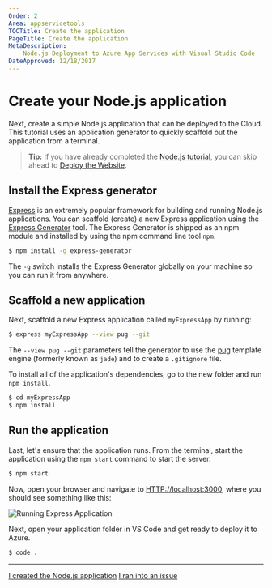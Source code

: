 ```yaml
---
Order: 2
Area: appservicetools
TOCTitle: Create the application
PageTitle: Create the application
MetaDescription:
    Node.js Deployment to Azure App Services with Visual Studio Code
DateApproved: 12/18/2017
---
```


# Create your Node.js application

Next, create a simple Node.js application that can be deployed to the Cloud.
This tutorial uses an application generator to quickly scaffold out the
application from a terminal.

> **Tip:** If you have already completed the
> [Node.js tutorial](/docs/nodejs/nodejs-tutorial.md), you can skip ahead to
> [Deploy the Website](/tutorials/app-service-extension/deploy-app.md).

## Install the Express generator

[Express](HTTPS://www.expressjs.com) is an extremely popular framework for
building and running Node.js applications. You can scaffold (create) a new
Express application using the
[Express Generator](HTTPS://expressjs.com/en/starter/generator.html) tool. The
Express Generator is shipped as an npm module and installed by using the npm
command line tool `npm`.

```bash
$ npm install -g express-generator
```

The `-g` switch installs the Express Generator globally on your machine so you
can run it from anywhere.

## Scaffold a new application

Next, scaffold a new Express application called `myExpressApp` by running:

```bash
$ express myExpressApp --view pug --git
```

The `--view pug --git` parameters tell the generator to use the
[pug](HTTPS://pugjs.org/api/getting-started.html) template engine (formerly
known as `jade`) and to create a `.gitignore` file.

To install all of the application's dependencies, go to the new folder and run
`npm install`.

```bash
$ cd myExpressApp
$ npm install
```

## Run the application

Last, let's ensure that the application runs. From the terminal, start the
application using the `npm start` command to start the server.

```bash
$ npm start
```

Now, open your browser and navigate to
[HTTP://localhost:3000](HTTP://localhost:3000), where you should see something
like this:

![Running Express Application](images/nodejs-deployment/express.png)

Next, open your application folder in VS Code and get ready to deploy it to
Azure.

```bash
$ code .
```

---

<a class="tutorial-next-btn" href="/tutorials/app-service-extension/deploy-app">I
created the Node.js application</a>
<a class="tutorial-feedback-btn" onclick="reportIssue('node-deployment-azureappservice', 'create-app')" href="javascript:void(0)">I
ran into an issue</a>
